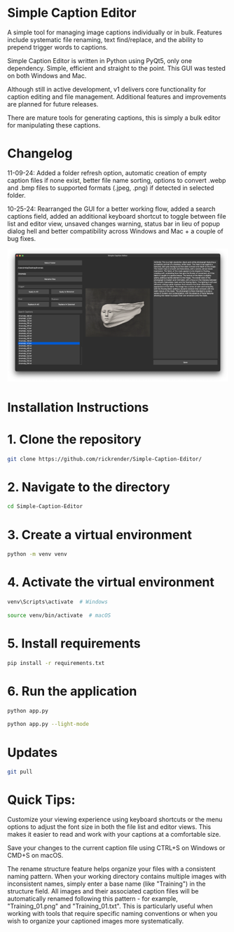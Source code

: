 # Simple Caption Editor
A simple tool for managing image captions individually or in bulk. Features include systematic file renaming, text find/replace, and the ability to prepend trigger words to captions.

Simple Caption Editor is written in Python using PyQt5, only one dependency. Simple, efficient and straight to the point. This GUI was tested on both Windows and Mac. 

Although still in active development, v1 delivers core functionality for caption editing and file management. Additional features and improvements are planned for future releases.

There are mature tools for generating captions, this is simply a bulk editor for manipulating these captions.

# Changelog
11-09-24:
Added a folder refresh option, automatic creation of empty caption files if none exist, better file name sorting, options to convert .webp and .bmp files to supported formats (.jpeg, .png) if detected in selected folder. 

10-25-24: 
Rearranged the GUI for a better working flow, added a search captions field, added an additional keyboard shortcut to toggle between file list and editor view, unsaved changes warning, status bar in lieu of popup dialog hell and better compatibility across Windows and Mac + a couple of bug fixes.

![Simple Caption Editor Screenshot](https://raw.githubusercontent.com/rickrender/Simple-Caption-Editor/main/Simple-Caption-Editor-Screenshot.png)

# Installation Instructions

# 1. Clone the repository
```bash
git clone https://github.com/rickrender/Simple-Caption-Editor/
```

# 2. Navigate to the directory
```bash
cd Simple-Caption-Editor
```

# 3. Create a virtual environment
```bash
python -m venv venv
```


# 4. Activate the virtual environment
```bash
venv\Scripts\activate  # Windows
```

```bash
source venv/bin/activate  # macOS
```


# 5. Install requirements
```bash
pip install -r requirements.txt
```

# 6. Run the application
```bash
python app.py
```

```bash
python app.py --light-mode
```
# Updates 
```bash
git pull
```

# Quick Tips: 
Customize your viewing experience using keyboard shortcuts or the menu options to adjust the font size in both the file list and editor views. This makes it easier to read and work with your captions at a comfortable size.

Save your changes to the current caption file using CTRL+S on Windows or CMD+S on macOS.

The rename structure feature helps organize your files with a consistent naming pattern. When your working directory contains multiple images with inconsistent names, simply enter a base name (like "Training") in the structure field. All images and their associated caption files will be automatically renamed following this pattern - for example, "Training_01.png" and "Training_01.txt". This is particularly useful when working with tools that require specific naming conventions or when you wish to organize your captioned images more systematically.
